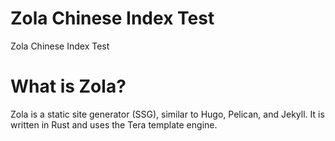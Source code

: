 # Zola Chinese Index Test
Zola Chinese Index Test
# What is Zola?
Zola is a static site generator (SSG), similar to Hugo, Pelican, and Jekyll. It is written in Rust and uses the Tera template engine.